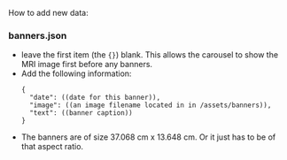How to add new data:

### **banners.json** 
- leave the first item (the `{}`) blank. This allows the carousel to show the MRI image first before any banners. 
- Add the following information:
  ```
  {
    "date": ((date for this banner)),
    "image": ((an image filename located in in /assets/banners)),
    "text": ((banner caption))
  }
  ```
- The banners are of size 37.068 cm x 13.648 cm. Or it just has to be of that aspect ratio.

